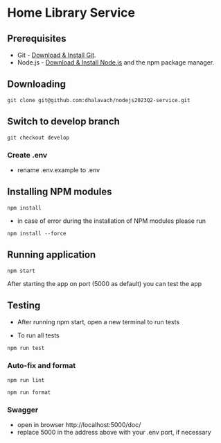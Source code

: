 # Home Library Service

## Prerequisites

- Git - [Download & Install Git](https://git-scm.com/downloads).
- Node.js - [Download & Install Node.js](https://nodejs.org/en/download/) and the npm package manager.

## Downloading

```
git clone git@github.com:dhalavach/nodejs2023Q2-service.git
```

## Switch to develop branch

```
git checkout develop 
```

### Create .env

- rename .env.example to .env

## Installing NPM modules

```
npm install
```

- in case of error during the installation of NPM modules please run

```
npm install --force
```

## Running application

```
npm start
```

After starting the app on port (5000 as default) you can test the app

## Testing

- After running npm start, open a new terminal to run tests

- To run all tests

```
npm run test
```

### Auto-fix and format

```
npm run lint
```

```
npm run format
```

### Swagger

- open in browser http://localhost:5000/doc/
- replace 5000 in the address above with your .env port, if necessary
